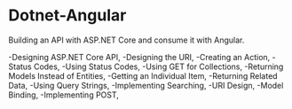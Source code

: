 # Dotnet-Angular
Building an API with ASP.NET Core and consume it with Angular.

-Designing ASP.NET Core API,
-Designing the URI,
-Creating an Action,
-Status Codes,
-Using Status Codes,
-Using GET for Collections,
-Returning Models Instead of Entities,
-Getting an Individual Item,
-Returning Related Data,
-Using Query Strings,
-Implementing Searching,
-URI Design,
-Model Binding,
-Implementing POST,
